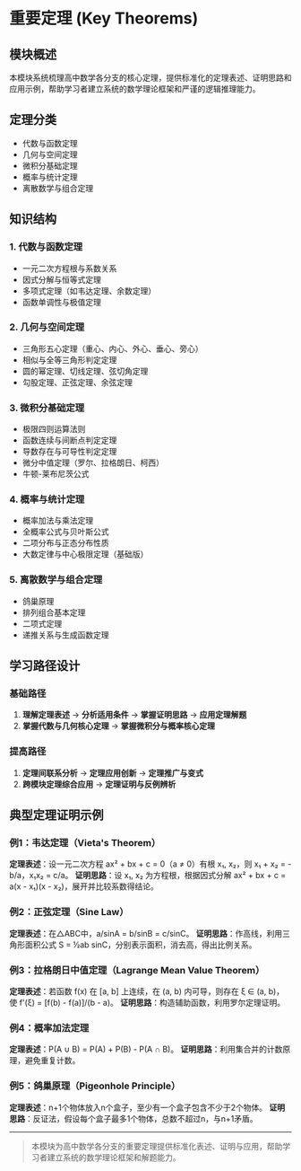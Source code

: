 # 重要定理 (Key Theorems)

## 模块概述

本模块系统梳理高中数学各分支的核心定理，提供标准化的定理表述、证明思路和应用示例，帮助学习者建立系统的数学理论框架和严谨的逻辑推理能力。

## 定理分类

- 代数与函数定理
- 几何与空间定理
- 微积分基础定理
- 概率与统计定理
- 离散数学与组合定理

## 知识结构

### 1. 代数与函数定理

- 一元二次方程根与系数关系
- 因式分解与恒等式定理
- 多项式定理（如韦达定理、余数定理）
- 函数单调性与极值定理

### 2. 几何与空间定理

- 三角形五心定理（重心、内心、外心、垂心、旁心）
- 相似与全等三角形判定定理
- 圆的幂定理、切线定理、弦切角定理
- 勾股定理、正弦定理、余弦定理

### 3. 微积分基础定理

- 极限四则运算法则
- 函数连续与间断点判定定理
- 导数存在与可导性判定定理
- 微分中值定理（罗尔、拉格朗日、柯西）
- 牛顿-莱布尼茨公式

### 4. 概率与统计定理

- 概率加法与乘法定理
- 全概率公式与贝叶斯公式
- 二项分布与正态分布性质
- 大数定律与中心极限定理（基础版）

### 5. 离散数学与组合定理

- 鸽巢原理
- 排列组合基本定理
- 二项式定理
- 递推关系与生成函数定理

## 学习路径设计

### 基础路径

1. **理解定理表述** → **分析适用条件** → **掌握证明思路** → **应用定理解题**
2. **掌握代数与几何核心定理** → **掌握微积分与概率核心定理**

### 提高路径

1. **定理间联系分析** → **定理应用创新** → **定理推广与变式**
2. **跨模块定理综合应用** → **定理证明与反例辨析**

## 典型定理证明示例

### 例1：韦达定理（Vieta's Theorem）

**定理表述**：设一元二次方程 ax² + bx + c = 0（a ≠ 0）有根 x₁, x₂，则 x₁ + x₂ = -b/a，x₁x₂ = c/a。
**证明思路**：设 x₁, x₂ 为方程根，根据因式分解 ax² + bx + c = a(x - x₁)(x - x₂)，展开并比较系数得结论。

### 例2：正弦定理（Sine Law）

**定理表述**：在△ABC中，a/sinA = b/sinB = c/sinC。
**证明思路**：作高线，利用三角形面积公式 S = ½ab sinC，分别表示面积，消去高，得出比例关系。

### 例3：拉格朗日中值定理（Lagrange Mean Value Theorem）

**定理表述**：若函数 f(x) 在 [a, b] 上连续，在 (a, b) 内可导，则存在 ξ ∈ (a, b)，使 f'(ξ) = [f(b) - f(a)]/(b - a)。
**证明思路**：构造辅助函数，利用罗尔定理证明。

### 例4：概率加法定理

**定理表述**：P(A ∪ B) = P(A) + P(B) - P(A ∩ B)。
**证明思路**：利用集合并的计数原理，避免重复计数。

### 例5：鸽巢原理（Pigeonhole Principle）

**定理表述**：n+1个物体放入n个盒子，至少有一个盒子包含不少于2个物体。
**证明思路**：反证法，假设每个盒子最多1个物体，总数不超过n，与n+1矛盾。

---

> 本模块为高中数学各分支的重要定理提供标准化表述、证明与应用，帮助学习者建立系统的数学理论框架和解题能力。
